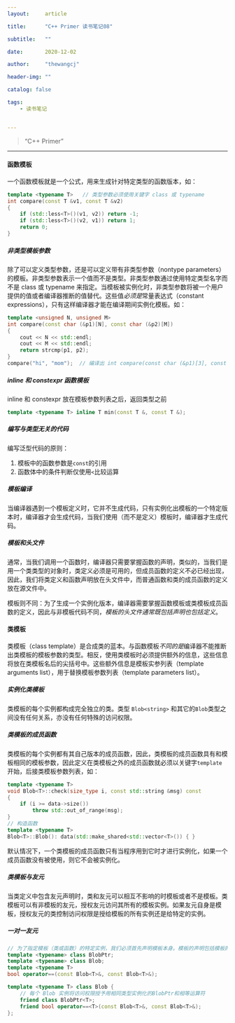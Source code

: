 ```yaml
---
layout:     article

title:      "C++ Primer 读书笔记08"

subtitle:   ""

date:       2020-12-02

author:     "thewangcj"

header-img: ""

catalog: false

tags:
    - 读书笔记


---
```


> “C++ Primer”

------

<!--more-->

#### 函数模板

一个函数模板就是一个公式，用来生成针对特定类型的函数版本，如：

```c++
template <typename T>	// 类型参数必须使用关键字 class 或 typename
int compare(const T &v1, const T &v2)
{
    if (std::less<T>()(v1, v2)) return -1;
    if (std::less<T>()(v2, v1)) return 1;
    return 0;
}
```

##### 非类型模板参数

除了可以定义类型参数，还是可以定义带有非类型参数（nontype parameters）的模板。非类型参数表示一个值而不是类型。非类型参数通过使用特定类型名字而不是 class 或 typename 来指定。当模板被实例化时，非类型参数将被一个用户提供的值或者编译器推断的值替代。这些值*必须是*常量表达式（constant expressions），只有这样编译器才能在编译期间实例化模板。如：

```c++
template <unsigned N, unsigned M>
int compare(const char (&p1)[N], const char (&p2)[M])
{
    cout << N << std::endl;
    cout << M << std::endl;
    return strcmp(p1, p2);
}
compare("hi", "mom");  // 编译出 int compare(const char (&p1)[3], const char (&p2)[4]);
```

##### inline 和 constexpr 函数模板

inline 和 constexpr 放在模板参数列表之后，返回类型之前

```c++
template <typename T> inline T min(const T &, const T &);
```

##### 编写与类型无关的代码

编写泛型代码的原则：

1. 模板中的函数参数是`const`的引用
2. 函数体中的条件判断仅使用`<`比较运算

##### 模板编译

当编译器遇到一个模板定义时，它并不生成代码，只有实例化出模板的一个特定版本时，编译器才会生成代码，当我们使用（而不是定义）模板时，编译器才生成代码。

##### 模板和头文件

通常，当我们调用一个函数时，编译器只需要掌握函数的声明，类似的，当我们是用一个类类型的对象时，类定义必须是可用的，但成员函数的定义不必已经出现，因此，我们将类定义和函数声明放在头文件中，而普通函数和类的成员函数的定义放在源文件中。

模板则不同：为了生成一个实例化版本，编译器需要掌握函数模板或类模板成员函数的定义，因此与非模板代码不同，*模板的头文件通常既包括声明也包括定义*。

#### 类模板

类模板（class template）是合成类的蓝本。与函数模板*不同的是*编译器不能推断出类模板的模板参数的类型。相反，使用类模板时必须提供额外的信息，这些信息将放在类模板名后的尖括号中。这些额外信息是模板实参列表（template arguments list），用于替换模板参数列表（template parameters list）。

##### 实例化类模板

类模板的每个实例都构成完全独立的类。类型 `Blob<string>` 和其它的`Blob`类型之间没有任何关系，亦没有任何特殊的访问权限。

##### 类模板的成员函数

类模板的每个实例都有其自己版本的成员函数，因此，类模板的成员函数具有和模板相同的模板参数，因此定义在类模板之外的成员函数就必须以关键字`template`开始，后接类模板参数列表，如：

```c++
template <typename T>
void Blob<T>::check(size_type i, const std::string &msg) const
{
    if (i >= data->size())
        throw std::out_of_range(msg);
}
// 构造函数
template <typename T>
Blob<T>::Blob(): data(std::make_shared<std::vector<T>()) { }
```

默认情况下，一个类模板的成员函数只有当程序用到它时才进行实例化，如果一个成员函数没有被使用，则它不会被实例化。

##### 类模板与友元

当类定义中包含友元声明时，类和友元可以相互不影响的时模板或者不是模板。类模板可以有非模板的友元，授权友元访问其所有的模板实例。如果友元自身是模板，授权友元的类控制访问权限是授给模板的所有实例还是给特定的实例。

##### 一对一友元

```c++
// 为了指定模板（类或函数）的特定实例，我们必须首先声明模板本身。模板的声明包括模板的模板参数列表。
template <typename> class BlobPtr;
template <typename> class Blob;
template <typename T>
bool operator==(const Blob<T>&, const Blob<T>&);

template <typename T> class Blob {
    // 每个 Blob 实例将访问权限授予用相同类型实例化的BlobPtr和相等运算符
    friend class BlobPtr<T>;	
    friend bool operator==<T>(const Blob<T>&, const Blob<T>&);
};
```



